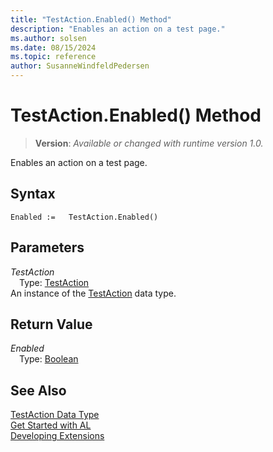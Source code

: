 ```yaml
---
title: "TestAction.Enabled() Method"
description: "Enables an action on a test page."
ms.author: solsen
ms.date: 08/15/2024
ms.topic: reference
author: SusanneWindfeldPedersen
---
```

[//]: # (START>DO_NOT_EDIT)
[//]: # (IMPORTANT:Do not edit any of the content between here and the END>DO_NOT_EDIT.)
[//]: # (Any modifications should be made in the .xml files in the ModernDev repo.)
# TestAction.Enabled() Method
> **Version**: _Available or changed with runtime version 1.0._

Enables an action on a test page.


## Syntax
```AL
Enabled :=   TestAction.Enabled()
```
## Parameters
*TestAction*  
&emsp;Type: [TestAction](testaction-data-type.md)  
An instance of the [TestAction](testaction-data-type.md) data type.  

## Return Value
*Enabled*  
&emsp;Type: [Boolean](../boolean/boolean-data-type.md)  



[//]: # (IMPORTANT: END>DO_NOT_EDIT)
## See Also
[TestAction Data Type](testaction-data-type.md)  
[Get Started with AL](../../devenv-get-started.md)  
[Developing Extensions](../../devenv-dev-overview.md)